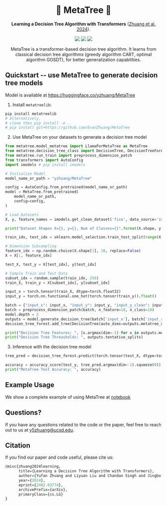 <h1 align="center"> 🌲 MetaTree 🌲 </h1>
<p align="center"> <b>Learning a Decision Tree Algorithm with Transformers</b>  (<a href="https://arxiv.org/abs/2402.03774">Zhuang et al. 2024</a>). 
</p>

<p align="center">
  <img src="https://img.shields.io/badge/license-mit-blue.svg">
  <img src="https://img.shields.io/badge/python-3.7+-blue">
  <img src="https://img.shields.io/pypi/v/metatreelib?color=green">  
</p>  

<p align="center"> MetaTree is a transformer-based decision tree algorithm. It learns from classical decision tree algorithms (greedy algorithm CART, optimal algorithm GOSDT), for better generalization capabilities.
</p>

## Quickstart -- use MetaTree to generate decision tree models

Model is available at https://huggingface.co/yzhuang/MetaTree

1. Install `metatreelib`:

```bash
pip install metatreelib
# Alternatively,  
# clone then pip install -e .
# pip install git+https://github.com/EvanZhuang/MetaTree
```

2. Use MetaTree on your datasets to generate a decision tree model
 
```python
from metatree.model_metatree import LlamaForMetaTree as MetaTree
from metatree.decision_tree_class import DecisionTree, DecisionTreeForest
from metatree.run_train import preprocess_dimension_patch
from transformers import AutoConfig
import imodels # pip install imodels 

# Initialize Model
model_name_or_path = "yzhuang/MetaTree"

config = AutoConfig.from_pretrained(model_name_or_path)
model = MetaTree.from_pretrained(
    model_name_or_path,
    config=config,
)   

# Load Datasets
X, y, feature_names = imodels.get_clean_dataset('fico', data_source='imodels')

print("Dataset Shapes X={}, y={}, Num of Classes={}".format(X.shape, y.shape, len(set(y))))

train_idx, test_idx = sklearn.model_selection.train_test_split(range(X.shape[0]), test_size=0.3, random_state=seed)

# Dimension Subsampling
feature_idx = np.random.choice(X.shape[1], 10, replace=False)
X = X[:, feature_idx]

test_X, test_y = X[test_idx], y[test_idx]

# Sample Train and Test Data
subset_idx = random.sample(train_idx, 256)
train_X, train_y = X[subset_idx], y[subset_idx]

input_x = torch.tensor(train_X, dtype=torch.float32)
input_y = torch.nn.functional.one_hot(torch.tensor(train_y)).float()

batch = {"input_x": input_x, "input_y": input_y, "input_y_clean": input_y}
batch = preprocess_dimension_patch(batch, n_feature=10, n_class=10)
model.depth = 2
outputs = model.generate_decision_tree(batch['input_x'], batch['input_y'], depth=model.depth)
decision_tree_forest.add_tree(DecisionTree(auto_dims=outputs.metatree_dimensions, auto_thresholds=outputs.tentative_splits, input_x=batch['input_x'], input_y=batch['input_y'], depth=model.depth))

print("Decision Tree Features: ", [x.argmax(dim=-1) for x in outputs.metatree_dimensions])
print("Decision Tree Threasholds: ", outputs.tentative_splits)
```

3. Inference with the decision tree model

```python
tree_pred = decision_tree_forest.predict(torch.tensor(test_X, dtype=torch.float32))

accuracy = accuracy_score(test_y, tree_pred.argmax(dim=-1).squeeze(0))
print("MetaTree Test Accuracy: ", accuracy)
```

## Example Usage

We show a complete example of using MetaTree at [notebook](examples/example_usage.ipynb)

## Questions?

If you have any questions related to the code or the paper, feel free to reach out to us at y5zhuang@ucsd.edu.


## Citation

If you find our paper and code useful, please cite us:
```r
@misc{zhuang2024learning,
      title={Learning a Decision Tree Algorithm with Transformers}, 
      author={Yufan Zhuang and Liyuan Liu and Chandan Singh and Jingbo Shang and Jianfeng Gao},
      year={2024},
      eprint={2402.03774},
      archivePrefix={arXiv},
      primaryClass={cs.LG}
}
```
